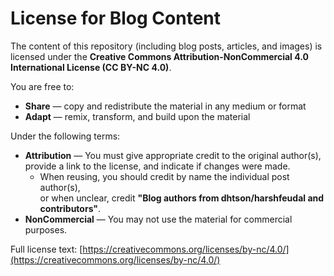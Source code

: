 # License for Blog Content

The content of this repository (including blog posts, articles, and images)
is licensed under the **Creative Commons Attribution-NonCommercial 4.0
International License (CC BY-NC 4.0)**.

You are free to:
- **Share** — copy and redistribute the material in any medium or format
- **Adapt** — remix, transform, and build upon the material

Under the following terms:
- **Attribution** — You must give appropriate credit to the original author(s),
  provide a link to the license, and indicate if changes were made.  
  - When reusing, you should credit by name the individual post author(s),  
    or when unclear, credit **"Blog authors from dhtson/harshfeudal and contributors"**.
- **NonCommercial** — You may not use the material for commercial purposes.

Full license text: [https://creativecommons.org/licenses/by-nc/4.0/](https://creativecommons.org/licenses/by-nc/4.0/)
